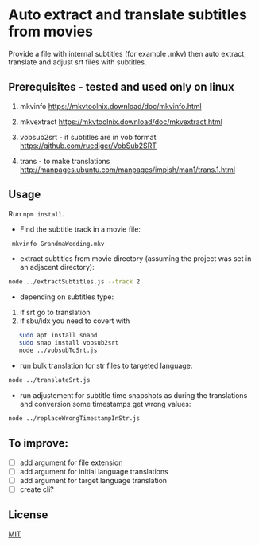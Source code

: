 # Auto extract and translate subtitles from movies

Provide a file with internal subtitles (for example .mkv) then auto extract, translate and adjust srt files with subtitles.

## Prerequisites - tested and used only on linux

1. mkvinfo
   https://mkvtoolnix.download/doc/mkvinfo.html

2. mkvextract
   https://mkvtoolnix.download/doc/mkvextract.html

3. vobsub2srt - if subtitles are in vob format
   https://github.com/ruediger/VobSub2SRT

4. trans - to make translations
   http://manpages.ubuntu.com/manpages/impish/man1/trans.1.html

## Usage

Run `npm install`.

- Find the subtitle track in a movie file:

```bash
 mkvinfo GrandmaWedding.mkv
```

- extract subtitles from movie directory (assuming the project was set in an adjacent directory):

```bash
node ../extractSubtitles.js --track 2
```

- depending on subtitles type:

1. if srt go to translation
2. if sbu/idx you need to covert with

```bash
   sudo apt install snapd
   sudo snap install vobsub2srt
   node ../vobsubToSrt.js
```

- run bulk translation for str files to targeted language:

```bash
node ../translateSrt.js
```

- run adjustement for subtitle time snapshots as during the translations and conversion some timestamps get wrong values:

```bash
node ../replaceWrongTimestampInStr.js
```

## To improve:

- [ ] add argument for file extension
- [ ] add argument for initial language translations
- [ ] add argument for target language translation
- [ ] create cli?

## License

[MIT](https://choosealicense.com/licenses/mit/)
